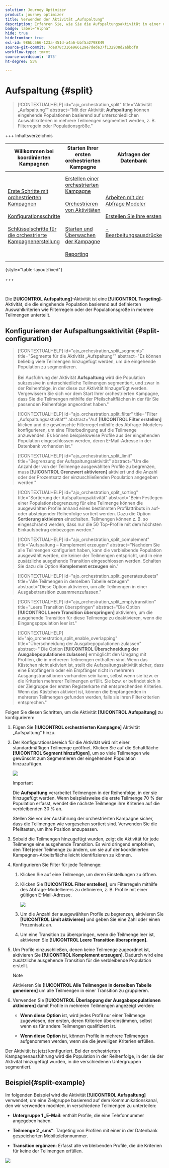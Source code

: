 ```yaml
---
solution: Journey Optimizer
product: journey optimizer
title: Verwenden der Aktivität „Aufspaltung“
description: Erfahren Sie, wie Sie die Aufspaltungsaktivität in einer orchestrierten Kampagne verwenden
badge: label="Alpha"
hide: true
hidefromtoc: true
exl-id: 986bc566-123a-451d-a4a6-bbf5a2798849
source-git-commit: 7de878c316e966129e7dede37f132938d2abbdf8
workflow-type: tm+mt
source-wordcount: '875'
ht-degree: 55%

---
```


# Aufspaltung {#split}

>[!CONTEXTUALHELP]
>id="ajo_orchestration_split"
>title="Aktivität „Aufspaltung“"
>abstract="Mit der Aktivität **Aufspaltung** können eingehende Populationen basierend auf unterschiedlichen Auswahlkriterien in mehrere Teilmengen segmentiert werden, z. B. Filterregeln oder Populationsgröße."

+++ Inhaltsverzeichnis

| Willkommen bei koordinierten Kampagnen | Starten Ihrer ersten orchestrierten Kampagne | Abfragen der Datenbank | Aktivitäten für orchestrierte Kampagnen |
|---|---|---|---|
| [Erste Schritte mit orchestrierten Kampagnen](../gs-orchestrated-campaigns.md)<br/><br/>[Konfigurationsschritte](../configuration-steps.md)<br/><br/>[Schlüsselschritte für die orchestrierte Kampagnenerstellung](../gs-campaign-creation.md) | [Erstellen einer orchestrierten Kampagne](../create-orchestrated-campaign.md)<br/><br/>[Orchestrieren von Aktivitäten](../orchestrate-activities.md)<br/><br/><br/>[Starten und Überwachen der Kampagne](../start-monitor-campaigns.md)<br/><br/>[Reporting](../reporting-campaigns.md) | [Arbeiten mit der Abfrage Modeler](../orchestrated-rule-builder.md)<br/><br/>[Erstellen Sie Ihre ersten ](../build-query.md)<br/><br/>[-Bearbeitungsausdrücke](../edit-expressions.md) | [Erste Schritte mit Aktivitäten](about-activities.md)<br/><br/>Aktivitäten:<br/>[Und-Verknüpfung](and-join.md) - [Zielgruppe aufbauen](build-audience.md) - [Dimension ändern](change-dimension.md) - [Kanalaktivitäten](channels.md) - [Kombinieren](combine.md) - [Anreicherung](deduplication.md) - [Verzweigung](enrichment.md) - [Abstimmung](fork.md) [ ](reconciliation.md) [ ](split.md) - Aufspaltung[Warten](wait.md) |

{style="table-layout:fixed"}

+++

<br/>

Die **[!UICONTROL Aufspaltung]**-Aktivität ist eine **[!UICONTROL Targeting]**-Aktivität, die die eingehende Population basierend auf definierten Auswahlkriterien wie Filterregeln oder der Populationsgröße in mehrere Teilmengen unterteilt.

## Konfigurieren der Aufspaltungsaktivität {#split-configuration}

>[!CONTEXTUALHELP]
>id="ajo_orchestration_split_segments"
>title="Segmente für die Aktivität „Aufspaltung“"
>abstract="Es können beliebig viele Teilmengen hinzugefügt werden, um die eingehende Population zu segmentieren.<br/></br>Bei Ausführung der Aktivität **Aufspaltung** wird die Population sukzessive in unterschiedliche Teilmengen segmentiert, und zwar in der Reihenfolge, in der diese zur Aktivität hinzugefügt werden. Vergewissern Sie sich vor dem Start Ihrer orchestrierten Kampagne, dass Sie die Teilmengen mithilfe der Pfeilschaltflächen in der für Sie passenden Reihenfolge angeordnet haben."

>[!CONTEXTUALHELP]
>id="ajo_orchestration_split_filter"
>title="Filter „Aufspaltungsaktivität“"
>abstract="Auf **[!UICONTROL Filter erstellen]** klicken und die gewünschte Filterregel mithilfe des Abfrage-Modelers konfigurieren, um eine Filterbedingung auf die Teilmenge anzuwenden. Es können beispielsweise Profile aus der eingehenden Population eingeschlossen werden, deren E-Mail-Adresse in der Datenbank vorhanden ist."

>[!CONTEXTUALHELP]
>id="ajo_orchestration_split_limit"
>title="Begrenzung der Aufspaltungsaktivität"
>abstract="Um die Anzahl der von der Teilmenge ausgewählten Profile zu begrenzen, muss **[!UICONTROL Grenzwert aktivieren]** aktiviert und die Anzahl oder der Prozentsatz der einzuschließenden Population angegeben werden."

>[!CONTEXTUALHELP]
>id="ajo_orchestration_split_sorting"
>title="Sortierung der Aufspaltungsaktivität"
>abstract="Beim Festlegen einer Populationsbegrenzung für eine Teilmenge können die ausgewählten Profile anhand eines bestimmten Profilattributs in auf- oder absteigender Reihenfolge sortiert werden. Dazu die Option **Sortierung aktivieren** einschalten. Teilmengen können z. B. so eingeschränkt werden, dass nur die 50 Top-Profile mit dem höchsten Einkaufsbetrag einbezogen werden."

>[!CONTEXTUALHELP]
>id="ajo_orchestration_split_complement"
>title="Aufspaltung – Komplement erzeugen"
>abstract="Nachdem Sie alle Teilmengen konfiguriert haben, kann die verbleibende Population ausgewählt werden, die keiner der Teilmengen entspricht, und in eine zusätzliche ausgehende Transition eingeschlossen werden. Schalten Sie dazu die Option **Komplement erzeugen** ein."

>[!CONTEXTUALHELP]
>id="ajo_orchestration_split_generatesubsets"
>title="Alle Teilmengen in derselben Tabelle erzeugen"
>abstract="Diese Option aktivieren, um alle Teilmengen in einer Ausgabetransition zusammenzufassen."

>[!CONTEXTUALHELP]
>id="ajo_orchestration_split_emptytransition"
>title="Leere Transition überspringen"
>abstract="Die Option **[!UICONTROL Leere Transition überspringen]** aktivieren, um die ausgehende Transition für diese Teilmenge zu deaktivieren, wenn die Eingangspopulation leer ist."

>[!CONTEXTUALHELP]
>id="ajo_orchestration_split_enable_overlapping"
>title="Überschneidung der Ausgabepopulationen zulassen"
>abstract=" Die Option **[!UICONTROL Überschneidung der Ausgabepopulationen zulassen]** ermöglicht den Umgang mit Profilen, die in mehreren Teilmengen enthalten sind. Wenn das Kästchen nicht aktiviert ist, stellt die Aufspaltungsaktivität sicher, dass eine Empfängerin oder ein Empfänger nicht in mehreren Ausgangstransitionen vorhanden sein kann, selbst wenn sie bzw. er die Kriterien mehrerer Teilmengen erfüllt. Sie bzw. er befindet sich in der Zielgruppe der ersten Registerkarte mit entsprechenden Kriterien. Wenn das Kästchen aktiviert ist, können die Empfangenden in mehreren Teilmengen gefunden werden, falls sie ihren Filterkriterien entsprechen."

Folgen Sie diesen Schritten, um die Aktivität **[!UICONTROL Aufspaltung]** zu konfigurieren:

1. Fügen Sie **[!UICONTROL orchestrierten Kampagne]** Aktivität „Aufspaltung“ hinzu.

1. Der Konfigurationsbereich für die Aktivität wird mit einer standardmäßigen Teilmenge geöffnet. Klicken Sie auf die Schaltfläche **[!UICONTROL Segment hinzufügen]**, um so viele Teilmengen wie gewünscht zum Segmentieren der eingehenden Population hinzuzufügen.

   ![](../assets/orchestrated-split-1.png)

   >[!IMPORTANT]
   >
   >Die **Aufspaltung** verarbeitet Teilmengen in der Reihenfolge, in der sie hinzugefügt werden. Wenn beispielsweise die erste Teilmenge 70 % der Population erfasst, wendet die nächste Teilmenge ihre Kriterien auf die verbleibenden 30 % an.
   >
   >Stellen Sie vor der Ausführung der orchestrierten Kampagne sicher, dass die Teilmengen wie vorgesehen sortiert sind. Verwenden Sie die Pfeiltasten, um ihre Position anzupassen.

1. Sobald die Teilmengen hinzugefügt wurden, zeigt die Aktivität für jede Teilmenge eine ausgehende Transition. Es wird dringend empfohlen, den Titel jeder Teilmenge zu ändern, um sie auf der koordinierten Kampagnen-Arbeitsfläche leicht identifizieren zu können.

1. Konfigurieren Sie Filter für jede Teilmenge:

   1. Klicken Sie auf eine Teilmenge, um deren Einstellungen zu öffnen.

   1. Klicken Sie **[!UICONTROL Filter erstellen]**, um Filterregeln mithilfe des Abfrage-Modellierers zu definieren, z. B. Profile mit einer gültigen E-Mail-Adresse.

      ![](../assets/orchestrated-split-1.png)

   1. Um die Anzahl der ausgewählten Profile zu begrenzen, aktivieren Sie **[!UICONTROL Limit aktivieren]** und geben Sie eine Zahl oder einen Prozentsatz an.

   1. Um eine Transition zu überspringen, wenn die Teilmenge leer ist, aktivieren Sie **[!UICONTROL Leere Transition überspringen].**

1. Um Profile einzuschließen, denen keine Teilmenge zugeordnet ist, aktivieren Sie **[!UICONTROL Komplement erzeugen]**. Dadurch wird eine zusätzliche ausgehende Transition für die verbleibende Population erstellt.

   >[!NOTE]
   >
   >Aktivieren Sie **[!UICONTROL Alle Teilmengen in derselben Tabelle generieren]** um alle Teilmengen in einer Transition zu gruppieren.

1. Verwenden Sie **[!UICONTROL Überlappung der Ausgabepopulationen aktivieren]** damit Profile in mehreren Teilmengen angezeigt werden:

   * **Wenn diese Option** ist, wird jedes Profil nur einer Teilmenge zugewiesen, der ersten, deren Kriterien übereinstimmen, selbst wenn es für andere Teilmengen qualifiziert ist.

   * **Wenn diese Option** ist, können Profile in mehrere Teilmengen aufgenommen werden, wenn sie die jeweiligen Kriterien erfüllen.

Der Aktivität ist jetzt konfiguriert. Bei der orchestrierten Kampagnenausführung wird die Population in der Reihenfolge, in der sie der Aktivität hinzugefügt wurden, in die verschiedenen Untergruppen segmentiert.

## Beispiel{#split-example}

Im folgenden Beispiel wird die Aktivität **[!UICONTROL Aufspaltung]** verwendet, um eine Zielgruppe basierend auf dem Kommunikationskanal, den wir verwenden möchten, in verschiedene Teilmengen zu unterteilen:

* **Untergruppe 1 „E-Mail**: enthält Profile, die eine Telefonnummer angegeben haben.

* **Teilmenge 2 „sms“**: Targeting von Profilen mit einer in der Datenbank gespeicherten Mobiltelefonnummer.

* **Transition ergänzen**: Erfasst alle verbleibenden Profile, die die Kriterien für keine der Teilmengen erfüllen.

![](../assets/orchestrated-split-3.png)
